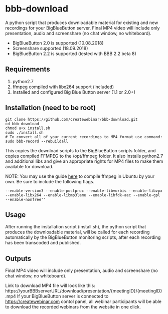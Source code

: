 # bbb-download

A python script that produces downloadable material for existing and new recordings for your BigBlueButton server.
Final MP4 video will include only presentation, audio and screenshare (no chat window, no whiteboard).
- BigBlueButton 2.0 is supported (10.08.2018)
- Screenshare supported (18.09.2018)
- BigBlueButton 2.2 is supported (tested with BBB 2.2 beta 8)

## Requirements
1. python2.7
2. ffmpeg compiled with libx264 support (included)
3. Installed and configured Big Blue Button server (1.1 or 2.0+)

## Installation (need to be root)
```
git clone https://github.com/createwebinar/bbb-download.git
cd bbb-download
chmod u+x install.sh 
sudo ./install.sh
# To convert all of your current recordings to MP4 format use command:
sudo bbb-record --rebuildall
```


This copies the download scripts to the BigBlueButton scripts folder, and copies compiled FFMPEG to the /opt/ffmpeg folder. 
It also installs python2.7 and additional libs and give an appropriate rights for MP4 files to make them available for download.

NOTE: You may use the guide [here](https://trac.ffmpeg.org/wiki/CompilationGuide/Ubuntu) to compile ffmpeg in Ubuntu by your own. Be sure to include the following flags. 
```
--enable-version3 --enable-postproc --enable-libvorbis --enable-libvpx --enable-libx264 --enable-libmp3lame --enable-libfdk-aac --enable-gpl --enable-nonfree''
```

## Usage
After running the installation script (install.sh), the python script that produces the downloadable material, will be called for each recording automatically by the BigBlueButton monitoring scripts, after each recording has been transcoded and published.

## Outputs
Final MP4 video will include only presentation, audio and screenshare (no chat window, no whiteboard).

Link to download MP4 file will look like this: https://yourBBBserverURL/download/presentation/{meetingID}/{meetingID}.mp4
If your BigBlueButton server is connected to https://createwebinar.com contol panel, all webinar participants will be able to download the recorded webinars from the website in one click.

